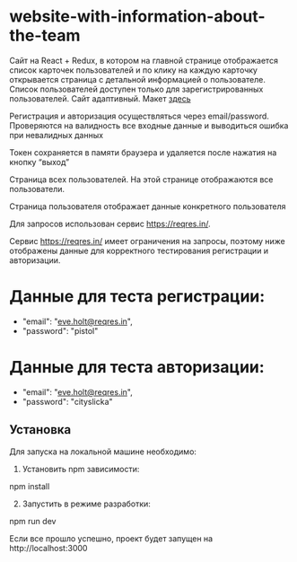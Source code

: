 # website-with-information-about-the-team

Сайт на React + Redux, в котором на главной странице отображается список карточек пользователей и по клику на каждую карточку открывается страница с детальной информацией о пользователе. Список пользователей доступен только для зарегистрированных пользователей. Сайт адаптивный. Макет [здесь](https://www.figma.com/file/Nw9TJYCeh8Tmi9cX3KxyqO/%D0%A2%D0%B5%D1%81%D1%82%D0%BE%D0%B2%D0%BE%D0%B5.-%D0%A4%D1%80%D0%BE%D0%BD%D1%82%D0%B5%D0%BD%D0%B4?node-id=0%3A1)

Регистрация и авторизация осуществляться через email/password. Проверяются на валидность все входные данные и выводиться ошибка при невалидных данных

Токен сохраняется в памяти браузера и удаляется после нажатия на кнопку “выход”

Страница всех пользователей. На этой странице отображаются все пользователи. 

Страница пользователя отображает данные конкретного пользователя

Для запросов использован сервис https://reqres.in/.

Сервис https://reqres.in/ имеет ограничения на запросы, поэтому ниже отображены данные для корректного тестирования регистрации и авторизации.

# Данные для теста регистрации:
-    "email": "eve.holt@reqres.in",
-    "password": "pistol"

# Данные для теста авторизации:
-    "email": "eve.holt@reqres.in",
-    "password": "cityslicka"

## Установка

Для запуска на локальной машине необходимо:

1. Установить npm зависимости:

  npm install

2. Запустить в режиме разработки:

  npm run dev

Если все прошло успешно, проект будет запущен на http://localhost:3000